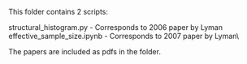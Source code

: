 
This folder contains 2 scripts:

structural_histogram.py - Corresponds to 2006 paper by Lyman\
effective_sample_size.ipynb - Corresponds to 2007 paper by Lyman\

The papers are included as pdfs in the folder.
